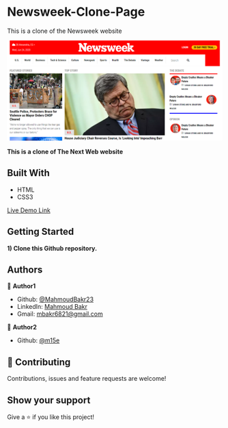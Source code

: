 # Newsweek-Clone-Page
This is a clone of the Newsweek website

![screenshot](screenshot.png)


**This is a clone of The Next Web website**

## Built With

- HTML
- CSS3

[Live Demo Link](https://rawcdn.githack.com/MahmoudBakr23/Newsweek-Clone-Page/7a7367c6915830cc8dcaf68aba3b6741b92b75c5/index.html)

## Getting Started

**1) Clone this Github repository.**

## Authors

👤 **Author1**

- Github: [@MahmoudBakr23](https://github.com/MahmoudBakr23)
- LinkedIn: [Mahmoud Bakr](https://www.linkedin.com/in/mahmoud-bakr-a76323194/)
- Gmail: mbakr6821@gmail.com

👤 **Author2**

- Github: [@m15e](https://github.com/m15e)

## 🤝 Contributing

Contributions, issues and feature requests are welcome!

## Show your support

Give a ⭐️ if you like this project!
